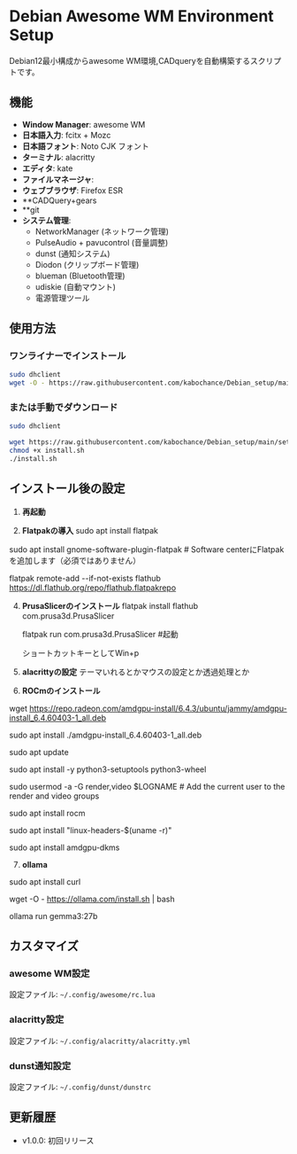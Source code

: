 # Debian Awesome WM Environment Setup

Debian12最小構成からawesome WM環境,CADqueryを自動構築するスクリプトです。

## 機能

- **Window Manager**: awesome WM
- **日本語入力**: fcitx + Mozc
- **日本語フォント**: Noto CJK フォント
- **ターミナル**: alacritty
- **エディタ**: kate
- **ファイルマネージャ**: 
- **ウェブブラウザ**: Firefox ESR
- **CADQuery+gears
- **git
- **システム管理**:
  - NetworkManager (ネットワーク管理)
  - PulseAudio + pavucontrol (音量調整)
  - dunst (通知システム)
  - Diodon (クリップボード管理)
  - blueman (Bluetooth管理)
  - udiskie (自動マウント)
  - 電源管理ツール

## 使用方法

### ワンライナーでインストール

```bash
sudo dhclient
wget -O - https://raw.githubusercontent.com/kabochance/Debian_setup/main/setup.sh | bash
```

### または手動でダウンロード

```bash
sudo dhclient

wget https://raw.githubusercontent.com/kabochance/Debian_setup/main/setup.sh
chmod +x install.sh
./install.sh
```

## インストール後の設定

1. **再起動**

2. **Flatpakの導入**
  sudo apt install flatpak

  sudo apt install gnome-software-plugin-flatpak # Software centerにFlatpakを追加します（必須ではありません）
  
  flatpak remote-add --if-not-exists flathub https://dl.flathub.org/repo/flathub.flatpakrepo

4. **PrusaSlicerのインストール**
   flatpak install flathub com.prusa3d.PrusaSlicer
   
   flatpak run com.prusa3d.PrusaSlicer #起動
   
   ショートカットキーとしてWin+p
   
5. **alacrittyの設定**
   テーマいれるとかマウスの設定とか透過処理とか

6. **ROCmのインストール**

wget https://repo.radeon.com/amdgpu-install/6.4.3/ubuntu/jammy/amdgpu-install_6.4.60403-1_all.deb

sudo apt install ./amdgpu-install_6.4.60403-1_all.deb

sudo apt update

sudo apt install -y python3-setuptools python3-wheel

sudo usermod -a -G render,video $LOGNAME # Add the current user to the render and video groups

sudo apt install rocm

sudo apt install "linux-headers-$(uname -r)"

sudo apt install amdgpu-dkms

7. **ollama**

sudo apt install curl

wget -O - https://ollama.com/install.sh | bash

ollama run gemma3:27b

## カスタマイズ

### awesome WM設定

設定ファイル: `~/.config/awesome/rc.lua`

### alacritty設定

設定ファイル: `~/.config/alacritty/alacritty.yml`

### dunst通知設定

設定ファイル: `~/.config/dunst/dunstrc`


## 更新履歴

- v1.0.0: 初回リリース

